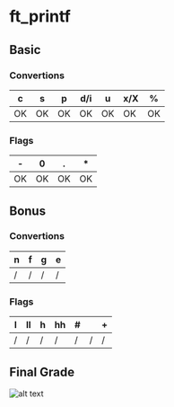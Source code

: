 # ft_printf

## Basic

### Convertions

| c | s | p | d/i | u | x/X | % |
|----|----|----|----|----|----|----|
| OK | OK | OK | OK | OK | OK | OK |

### Flags

| - | 0 | . | * |
|----|----|----|----|
| OK | OK | OK | OK |


## Bonus

### Convertions
| n | f | g | e |
|---|---|---|---|
| / | / | / | / |

### Flags

| l | ll | h | hh | # |   | + |
|---|---|---|---|---|---|---|
| / | / | / | / | / | / | / |

## Final Grade
![alt text](https://image.prntscr.com/image/-U6rw2XcRAysPSdUk2uGhQ.png)
